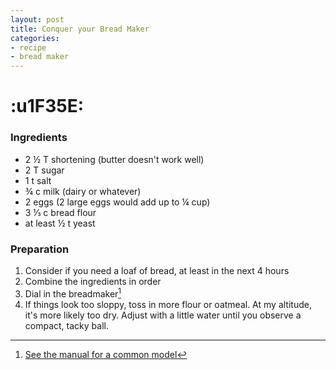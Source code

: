 ```yaml
---
layout: post
title: Conquer your Bread Maker
categories:
- recipe
- bread maker
---
```



# :u1F35E:

### Ingredients

* 2 &frac12; T shortening (butter doesn't work well)
* 2 T sugar
* 1 t salt
* &frac34; c milk (dairy or whatever)
* 2 eggs (2 large eggs would add up to &frac14; cup)
* 3 &frac13; c bread flour
* at least &frac12; t yeast


### Preparation

1. Consider if you need a loaf of bread, at least in the next 4 hours
2. Combine the ingredients in order
3. Dial in the breadmaker[^fn-Manual]
4. If things look too sloppy, toss in more flour or oatmeal. At my altitude, it's more likely too dry. Adjust with a little water until you observe a compact, tacky ball.

[^fn-Manual]: [See the manual for a common model](http://www.creativehomemaking.com/download/Welbilt_ABM4900_Manual.pdf)
